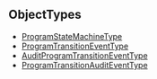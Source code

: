 <!-- index -->
## ObjectTypes
* [ProgramStateMachineType](ProgramStateMachineType/readme.md)
* [ProgramTransitionEventType](ProgramTransitionEventType/readme.md)
* [AuditProgramTransitionEventType](AuditProgramTransitionEventType/readme.md)
* [ProgramTransitionAuditEventType](ProgramTransitionAuditEventType/readme.md)
